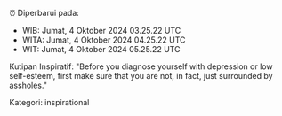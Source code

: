 ⏰ Diperbarui pada:
- WIB: Jumat, 4 Oktober 2024 03.25.22 UTC
- WITA: Jumat, 4 Oktober 2024 04.25.22 UTC
- WIT: Jumat, 4 Oktober 2024 05.25.22 UTC

Kutipan Inspiratif:
"Before you diagnose yourself with depression or low self-esteem, first make sure that you are not, in fact, just surrounded by assholes."


Kategori: inspirational

